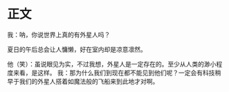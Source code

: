# 正文

我：呐，你说世界上真的有外星人吗？

夏日的午后总会让人慵懒，好在室内却是凉意凛然。

他（笑）：虽说眼见为实，不过我想，外星人是一定存在的。至少从人类的渺小程度来看，是这样。
我：那为什么我们到现在都不能见到他们呢？一定会有科技稍早于我们的外星人搭着如魔法般的飞船来到此地才对啊。
